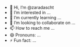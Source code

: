 - 👋 Hi, I’m @zaradascht
- 👀 I’m interested in ...
- 🌱 I’m currently learning ...
- 💞️ I’m looking to collaborate on ...
- 📫 How to reach me ...
- 😄 Pronouns: ...
- ⚡ Fun fact: ...

<!---
zaradascht/zaradascht is a ✨ special ✨ repository because its `README.md` (this file) appears on your GitHub profile.
You can click the Preview link to take a look at your changes.
--->
